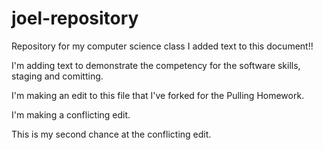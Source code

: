 # joel-repository
Repository for my computer science class
I added text to this document!!

I'm adding text to demonstrate the competency for the software skills, staging and comitting.

I'm making an edit to this file that I've forked for the Pulling Homework.


I'm making a conflicting edit.

This is my second chance at the conflicting edit.

